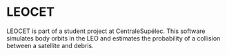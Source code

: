 # LEOCET
LEOCET is part of a student project at CentraleSupélec. This software simulates body orbits in the LEO and estimates the probability of a collision between a satellite and debris.
